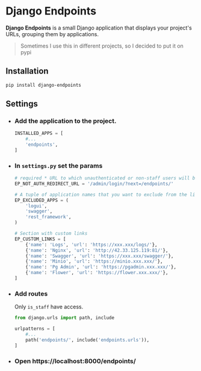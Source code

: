 # Django Endpoints

**Django Endpoints** is a small Django application that 
displays your project's URLs, grouping them by
applications. 
> Sometimes I use this in different projects, so I decided to put it on pypi

## Installation
```bash
pip install django-endpoints
```

## Settings

* ### Add the application to the project.
    ```python
    INSTALLED_APPS = [
        #...
        'endpoints',
    ]
    ```
* ### In `settings.py` set the params
    ```python
    # required * URL to which unauthenticated or non-staff users will be redirected (is_staff=False).
    EP_NOT_AUTH_REDIRECT_URL = '/admin/login/?next=/endpoints/'
    
    # A tuple of application names that you want to exclude from the list of URLs to display.
    EP_EXCLUDED_APPS = (
        'logui',
        'swagger',
        'rest_framework',
    )
  
    # Section with custom links
    EP_CUSTOM_LINKS = [
        {'name': 'Logs', 'url': 'https://xxx.xxx/logs/'},
        {'name': 'Nginx', 'url': 'http://42.33.125.119:81/'},
        {'name': 'Swagger', 'url': 'https://xxx.xxx/swagger/'},
        {'name': 'Minio', 'url': 'https://minio.xxx.xxx/'},
        {'name': 'Pg Admin', 'url': 'https://pgadmin.xxx.xxx/'},
        {'name': 'Flower', 'url': 'https://flower.xxx.xxx/'},
    ]
    ```
* ### Add routes

    Only `is_staff` have access.
    ```python
    from django.urls import path, include
  
    urlpatterns = [
        #...
        path('endpoints/', include('endpoints.urls')),
    ]
    ```
* ### Open https://localhost:8000/endpoints/